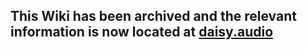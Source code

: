 ## This Wiki has been archived and the relevant information is now located at [daisy.audio](https://daisy.audio/)
